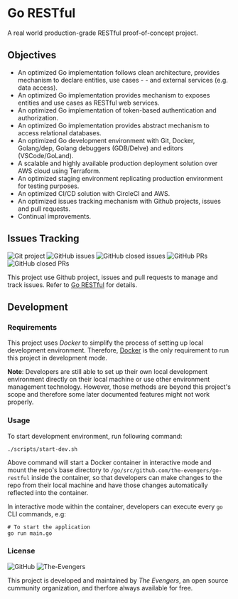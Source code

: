 # Go RESTful

A real world production-grade RESTful proof-of-concept project.

## Objectives

- An optimized Go implementation follows clean architecture, provides mechanism to declare entities, use cases - - and external services (e.g. data access).
- An optimized Go implementation provides mechanism to exposes entities and use cases as RESTful web services.
- An optimized Go implementation of token-based authentication and authorization.
- An optimized Go implementation provides abstract mechanism to access relational databases.
- An optimized Go development environment with Git, Docker, Golang/dep, Golang debuggers (GDB/Delve) and editors (VSCode/GoLand).
- A scalable and highly available production deployment solution over AWS cloud using Terraform.
- An optimized staging environment replicating production environment for testing purposes.
- An optimized CI/CD solution with CircleCI and AWS.
- An optimized issues tracking mechanism with Github projects, issues and pull requests.
- Continual improvements.

## Issues Tracking

![Git project](https://img.shields.io/static/v1?label=issue%20tracking&message=Github%27s%20project&color=lightgrey) ![GitHub issues](https://img.shields.io/github/issues/the-evengers/go-restful) ![GitHub closed issues](https://img.shields.io/github/issues-closed/the-evengers/go-restful) ![GitHub PRs](https://img.shields.io/github/issues-pr/the-evengers/go-restful) ![GitHub closed PRs](https://img.shields.io/github/issues-pr-closed/the-evengers/go-restful)

This project use Github project, issues and pull requests to manage and track issues. Refer to [Go RESTful](https://github.com/the-evengers/go-restful/projects/1) for details.

## Development

### Requirements

This project uses *Docker* to simplify the process of setting up local development environment. Therefore, [Docker](https://www.docker.com) is the only requirement to run this project in development mode.

**Note**: Developers are still able to set up their own local development environment directly on their local machine or use other environment management technology. However, those methods are beyond this project's scope and therefore some later documented features might not work properly.

### Usage

To start development environment, run following command:

``` shell
./scripts/start-dev.sh
```

Above command will start a Docker container in interactive mode and mount the repo's base directory to `/go/src/github.com/the-evengers/go-restful` inside the container, so that developers can make changes to the repo from their local machine and have those changes automatically reflected into the container. 

In interactive mode within the container, developers can execute every `go` CLI commands, e.g:

``` shell
# To start the application
go run main.go
```

### License

![GitHub](https://img.shields.io/github/license/the-evengers/go-restful) ![The-Evengers](https://img.shields.io/static/v1?label=copyright&message=The%20Evengers&color=lightgrey)

This project is developed and maintained by *The Evengers*, an open source cummunity organization, and therfore always available for free.
